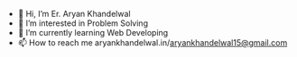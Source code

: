 - 👋 Hi, I’m Er. Aryan Khandelwal
- 👀 I’m interested in Problem Solving
- 🌱 I’m currently learning Web Developing
- 📫 How to reach me aryankhandelwal.in/aryankhandelwal15@gmail.com

<!---
ak-khandelwal/ak-khandelwal is a ✨ special ✨ repository because its `README.md` (this file) appears on your GitHub profile.
You can click the Preview link to take a look at your changes.
--->
